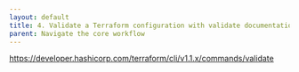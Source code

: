 ```yaml
---
layout: default
title: 4. Validate a Terraform configuration with validate documentation
parent: Navigate the core workflow
---
```



https://developer.hashicorp.com/terraform/cli/v1.1.x/commands/validate